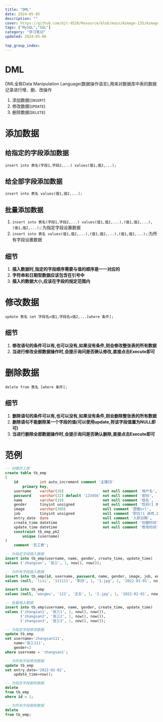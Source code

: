 ```yaml
---
title: "DML"
date: 2024-05-05
description: ""
cover: https://github.com/Gjt-9520/Resource/blob/main/Aimage-135/Aimage7.jpg?raw=true
tags: ["MySQL","SQL"]
category: "学习笔记"
updated: 2024-05-06
 
top_group_index: 
---
```


# DML

DML全称Data Manipulation Language(数据操作语言),用来对数据库中表的数据记录进行增、删、改操作

1. 添加数据(`INSERT`)
2. 修改数据(`UPDATE`)
3. 删除数据(`DELETE`)

# 添加数据  

## 给指定的字段添加数据

`insert into 表名(字段1,字段2,...) values(值1,值2,...);`

## 给全部字段添加数据

`insert into 表名 values(值1,值2,...);`

## 批量添加数据

1. `insert into 表名(字段1,字段2,...) values(值1,值2,...),(值1,值2,...),(值1,值2,...);`:为指定字段设置数据
2. `insert into 表名 values(值1,值2,...),(值1,值2,...),(值1,值2,...);`:为所有字段设置数据

## 细节

1. **插入数据时,指定的字段顺序需要与值的顺序是一一对应的**        
2. **字符串和日期型数据应该包含在引号中**           
3. **插入的数据大小,应该在字段的规定范围内**     

# 修改数据

`update 表名 set 字段名=值1,字段名=值2,...[where 条件];`

## 细节

1. **修改语句的条件可以有,也可以没有,如果没有条件,则会修改整张表的所有数据**
2. **当进行修改全部数据操作时,会提示询问是否确认修改,直接点击Execute即可**

# 删除数据

`delete from 表名 [where 条件];`

## 细节 

1. **删除语句的条件可以有,也可以没有,如果没有条件,则会删除整张表的所有数据**
2. **删除语句不能删除某一个字段的值(可以使用update,将该字段值置为NULL即可)**
3. **当进行删除全部数据操作时,会提示询问是否确认删除,直接点击Execute即可**

# 范例

```sql
-- 创建员工表
create table tb_emp
(
    id          int auto_increment comment '主键ID'
        primary key,
    username    varchar(20)                  not null comment '用户名',
    password    varchar(32) default '123456' not null comment '密码',
    name        varchar(10)                  not null comment '姓名',
    gender      tinyint unsigned             not null comment '性别(1 男,2 女)',
    image       varchar(300)                 null comment '图像url',
    job         tinyint unsigned             null comment '职位(1 讲师,2 班主任,3 就业指导)',
    entry_date  date                         null comment '入职日期',
    create_time datetime                     not null comment '创建时间',
    update_time datetime                     not null comment '修改时间',
    constraint tb_emp_pk2
        unique (username)
)
    comment '员工表';

-- 为指定字段插入数据
insert into tb_emp(username, name, gender, create_time, update_time)
values ('zhangsan', '张三', 1, now(), now());

-- 为所有字段插入数据
insert into tb_emp(id, username, password, name, gender, image, job, entry_date, create_time, update_time)
values (null, 'lisi', '111111', '李四', 1, '1.jpg', 2, '2022-01-01', now(), now());

insert into tb_emp
values (null, 'wangwu', '123', '王五', 1, '2.jpg', 1, '2022-02-01', now(), now());

-- 批量插入数据
insert into tb_emp(username, name, gender, create_time, update_time)
values ('zhangsan1', '张三1', 1, now(), now()),
       ('zhangsan2', '张三2', 1, now(), now()),
       ('zhangsan3', '张三3', 1, now(), now());

-- 为指定字段修改数据
update tb_emp
set username='zhangsan111',
    name='张三111',
    gender=2
where username = 'zhangsan1';

-- 为所有字段修改数据
update tb_emp
set entry_date='2022-02-02',
    update_time=now();

-- 为指定字段删除数据
delete
from tb_emp
where id = 1;

-- 为所有字段删除数据
delete
from tb_emp;
```

